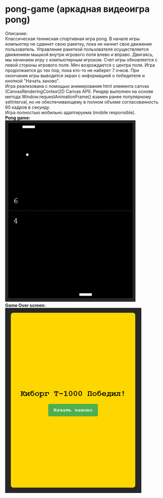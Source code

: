 # pong-game (аркадная видеоигра pong)
Описание:<br />
Классическая теннисная спортивная игра pong. В начале игры компьютер не сдвинет свою ракетку, пока не начнет свое движение пользователь. Управление ракеткой пользователя осуществляется движением мышкой внутри игрового поля влево и вправо. Двигаясь, мы начинаем игру с компьютерным игроком. Счет игры обновляется с левой стороны игрового поля. Мяч возрождается с центра поля. Игра продолжается до тех пор, пока кто-то не наберет 7 очков. При окончании игры выводится экран с информацией о победителе и кнопкой "Начать заново".<br />
Игра реализована с помощью анимирования html элемента canvas (CanvasRenderingContext2D Canvas API). Рендер выполнен на основе метода Window.requestAnimationFrame() взамен ранее популярному setInterval, но не обеспечивающему в полном объеме согласованность 60 кадров в секунду.<br />
Игра полностью мобильно адаптируема (mobile responsible).<br />
**Pong game:**
!['Скриншот проекта 1'](img/screenshot01.PNG)<br />
**Game Over screen:**
!['Скриншот проекта 2'](img/screenshot02.PNG)<br />
